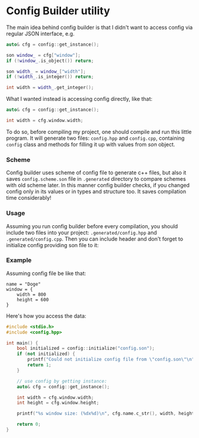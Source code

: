 # Config Builder utility

The main idea behind config builder is that I didn't want to access config via regular JSON interface, e.g.

```c++
auto& cfg = config::get_instance();

son window_ = cfg["window"];
if (!window_.is_object()) return;

son width_ = window_["width"];
if (!width_.is_integer()) return;

int width = width_.get_integer();
```

What I wanted instead is accessing config directly, like that:

```c++
auto& cfg = config::get_instance();

int width = cfg.window.width;
```

To do so, before compiling my project, one should compile and run this little program. It will generate two files:
`config.hpp` and `config.cpp`, containing `config` class and methods for filling it up with values from *son* object.

### Scheme

Config builder uses scheme of config file to generate c++ files, but also it saves `config.scheme.son` file in `.generated` directory to compare schemes with old scheme later. In this manner config builder checks, if you changed config only in its values or in types and structure too. It saves compilation time considerably!

### Usage

Assuming you run config builder before every compilation, you should include two files into your project:
`.generated/config.hpp` and `.generated/config.cpp`.
Then you can include header and don't forget to initialize config providing son file to it:


### Example

Assuming config file be like that:

```
name = "Doge"
window = {
    width = 800
    height = 600
}
```

Here's how you access the data:

```c++
#include <stdio.h>
#include <config.hpp>

int main() {
    bool initialized = config::initialize("config.son");
    if (not initialized) {
        printf("Could not initialize config file from \"config.son\"\n");
        return 1;
    }

    // use config by getting instance:
    auto& cfg = config::get_instance();

    int width = cfg.window.width;
    int height = cfg.window.height;

    printf("%s window size: (%dx%d)\n", cfg.name.c_str(), width, height);

    return 0;
}
```
